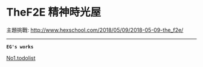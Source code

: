 # TheF2E 精神時光屋

主題挑戰: http://www.hexschool.com/2018/05/09/2018-05-09-the_f2e/

------

**`EG's works`**

[No1.todolist](https://pantomimeg.github.io/TheF2E/No1.todolist/index.html)
